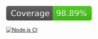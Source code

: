  <img src="./coverage/badge-lines.svg">

[![Node.js CI](https://github.com/pgonzaleznetwork/forcemula/actions/workflows/nodejs.yaml/badge.svg?event=push)](https://github.com/pgonzaleznetwork/forcemula/actions/workflows/nodejs.yaml)